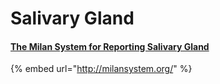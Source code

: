 # Salivary Gland

#### [The Milan System for Reporting Salivary Gland](http://milansystem.org/)

{% embed url="http://milansystem.org/" %}



